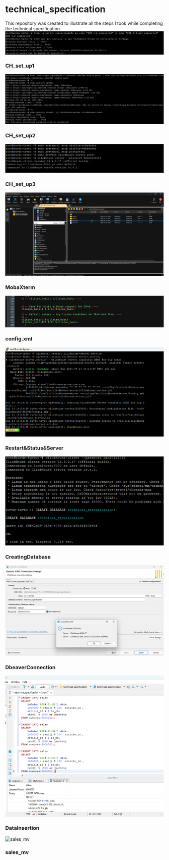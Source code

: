 # technical_specification
This repository was created to illustrate all the steps I took while completing the technical specification.
![CH_set_up1](https://github.com/DtEngnr/technical_specification/blob/main/CH_set_up1.png)

### CH_set_up1

![CH_set_up2](https://github.com/DtEngnr/technical_specification/blob/main/CH_set_up2.png)

### CH_set_up2

![CH_set_up3](https://github.com/DtEngnr/technical_specification/blob/main/CH_set_up3.png)

### CH_set_up3

![MobaXterm](https://github.com/DtEngnr/technical_specification/blob/main/MobaXterm.png)

### MobaXterm

![config.xml](https://github.com/DtEngnr/technical_specification/blob/main/config.xml.png)

### config.xml

![Restart&Status&Server](https://github.com/DtEngnr/technical_specification/blob/main/Restart%26Status%26Server.png)

### Restart&Status&Server

![CreatingDatabase](https://github.com/DtEngnr/technical_specification/blob/main/CreatingDatabase.png)

### CreatingDatabase

![DbeaverConnection](https://github.com/DtEngnr/technical_specification/blob/main/DbeaverConnection.png)

### DbeaverConnection

![DataInsertion](https://github.com/DtEngnr/technical_specification/blob/main/DataInsertion.png)

### DataInsertion

![sales_mv]([image.png](https://github.com/DtEngnr/technical_specification/blob/main/sales_mv.png))

### sales_mv

